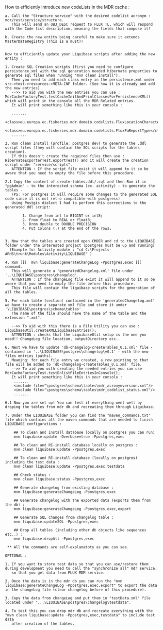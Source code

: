 
How to efficiently introduce new codeLists in the MDR cache :

    a. Call the "Structure service" with the desired codelist acronym : mdr/rest/service/structure.
       This will send an OBJ_DESC request to FLUX TL, which will respond with the Code list description, meaning the fields that compose it!

    b. Create the new entity being careful to make sure it extends MasterDataRegistry (This is a must)!


    How to efficiently update your Liquibase scripts after adding the new entity :

    1. Create SQL Creation scripts (first you need to configure persistence.xml with the sql generation needed hibernate properties to generate sql files when running "mvn clean install").
	   Then you need to add each class entry in the persistence.xml under src->test->resources->META-INF folder. (See how it is already and add the new entries)
	   -->> To aid you with the new entries you can use : MdrCacheFactoryTest.testCacheInitAndPrintClassesForPersistenceXML() which will print in the console all the MDR Related entries.
	   It will print something like this in your console :

	   .......
	   <class>eu.europa.ec.fisheries.mdr.domain.codelists.FluxLocationCharacteristic</class>
	   <class>eu.europa.ec.fisheries.mdr.domain.codelists.FluxFaReportType</class>
	   .......

	2. Run clean install (profile: postgres dev) to generate the .ddl script files (they will contain the SQL scripts for the tables creation).
	   If this doesn't create the required files then use : HibernateExporterTest.exportTest() and it will create the creation script under "service/scripts".
       ATTENTION : If the script file exist it will append to it so be aware that you need to empty the file before this procedure.

	2.1 Copy the content of create-tables.ddl/.sql and then Run it in "pgAdmin" - to the interested schema (ex. activity) - to generate the tables -
	   (PS: For postgres it will require some changes to the generated SQL code since it is not retro compatible with postgress)
	   Using Postgis dialect I had to perform this corrections to the generated ddl script:

			1. Change from int to BIGINT or int8;
			2. From float to REAL or float8;
			3. Drom double to DOUBLE PRECISION
			4. Put Colons (;) at the end of the rows;
			

	3. Now that the tables are created open CMDER and cd to the LIQUIBASE folder under the interested project (postgres must be up and running)
	  (Example for Activity module : "cd C:\Projects-ARHS\trunk\Modules\Activity\LIQUIBASE" )

	4. Run [[[  mvn liquibase:generateChangeLog -Ppostgres,exec ]]] command.
	   This will generate a 'generatedChangelog.xml' file under '..\LIQUIBASE\postgres\changelog'.
	   ATTENTION : If the changeLog file exist it will append to it so be aware that you need to empty the file before this procedure.
	   This file will contain the liquibase scripts for the generation of all the tables.

	5. For each table (section) contained in the 'generatedChangelog.xml' we have to create a separate xml file and store it under '\LIQUIBASE\postgres\schema\tables'.
	   The name of the file should have the name of the table and the extension ".xml".

	   -->> To aid with this there is a File Utility you can use : LiquibaseUtil.createXMLLiquibaseEntries();
	   ATTENTION : checks that the LiquibaseUtil setup is the one you need!! ChangeLog file location, outputDirectory ecc..

	6. Next we have to update 'db-changelog-createTables_0.1.xml' file - contained in '..\LIQUIBASE\postgres\changelog\v0.1' - with the new files entries (paths).
	   Meaning: for each file entry we created, a row pointing to that file will be added to 'db-changelog-createTables_0.1.xml' file.
	   -->> To aid you with creating the needed entries you can use MdrCacheFactoryTest.testEnlistFileEntriesInConsole();
	   It will print something like this in your console :
		.......
		<include file="\postgres\schema\tables\mdr_acronymversion.xml"/>
		<include file="\postgres\schema\tables\mdr_codelist_status.xml"/>
	    .......

	6.1 Now you are set up! You can test if everything went well by droping the tables from mdr db and recreating them through Liquibase.

	7. Under the LIQUIBASE folder you can find the "maven_commands.txt" file which contains all the maven commands that are needed to finish LIQUIBASE configurations :

		## To clean and install database locally on postgres you can run:
        mvn liquibase:update -Dverbose=true -Ppostgres,exec

        ## To clean and RE-install database locally on postgres :
        mvn clean liquibase:update -Ppostgres,exec

        ## To clean and RE-install database (locally on postgres) including the test data :
        mvn clean liquibase:update -Ppostgres,exec,testdata

        ## Check status :
        mvn clean liquibase:status -Ppostgres,exec

        ## Generate changelog from existing database :
        mvn liquibase:generateChangeLog -Ppostgres,exec

        ## Generate changelog with the exported data (exports them from the db) :
        mvn liquibase:generateChangeLog -Ppostgres,exec,export

        ## Generate SQL changes from changelog table :
        mvn liquibase:updateSQL -Ppostgres,exec

        ## Drop all tables (including other db objects like sequences etc..) :
        mvn liquibase:dropAll -Ppostgres,exec

	 ** All the commands are self-explanatoty as you can see.

    OPTIONAL :

    1. If you want to store test data so that you can use/restore them during development you need to call the "synchronize all" mdr service,
       so that you get data from FLUX MDM service.

    2. Once the data is in the mdr db you can run the "mvn liquibase:generateChangeLog -Ppostgres,exec,export" to export the data in the changeLog file (clear changelog before of this procedure).

    3. Copy the data from changeLog and put them in "testData.xml" file located under "...\LIQUIBASE\postgres\changelog\testdata".

    4. To test this you can drop mdr db and recreate everything with the "mvn clean liquibase:update -Ppostgres,exec,testdata" to include test data
       after creation of the tables.